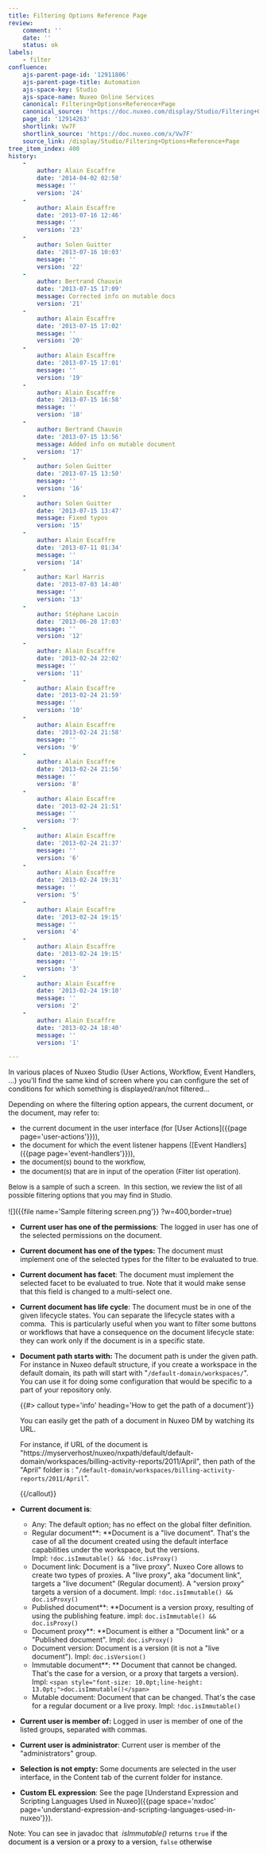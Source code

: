 ```yaml
---
title: Filtering Options Reference Page
review:
    comment: ''
    date: ''
    status: ok
labels:
    - filter
confluence:
    ajs-parent-page-id: '12911806'
    ajs-parent-page-title: Automation
    ajs-space-key: Studio
    ajs-space-name: Nuxeo Online Services
    canonical: Filtering+Options+Reference+Page
    canonical_source: 'https://doc.nuxeo.com/display/Studio/Filtering+Options+Reference+Page'
    page_id: '12914263'
    shortlink: Vw7F
    shortlink_source: 'https://doc.nuxeo.com/x/Vw7F'
    source_link: /display/Studio/Filtering+Options+Reference+Page
tree_item_index: 400
history:
    -
        author: Alain Escaffre
        date: '2014-04-02 02:58'
        message: ''
        version: '24'
    -
        author: Alain Escaffre
        date: '2013-07-16 12:46'
        message: ''
        version: '23'
    -
        author: Solen Guitter
        date: '2013-07-16 10:03'
        message: ''
        version: '22'
    -
        author: Bertrand Chauvin
        date: '2013-07-15 17:09'
        message: Corrected info on mutable docs
        version: '21'
    -
        author: Alain Escaffre
        date: '2013-07-15 17:02'
        message: ''
        version: '20'
    -
        author: Alain Escaffre
        date: '2013-07-15 17:01'
        message: ''
        version: '19'
    -
        author: Alain Escaffre
        date: '2013-07-15 16:58'
        message: ''
        version: '18'
    -
        author: Bertrand Chauvin
        date: '2013-07-15 13:56'
        message: Added info on mutable document
        version: '17'
    -
        author: Solen Guitter
        date: '2013-07-15 13:50'
        message: ''
        version: '16'
    -
        author: Solen Guitter
        date: '2013-07-15 13:47'
        message: Fixed typos
        version: '15'
    -
        author: Alain Escaffre
        date: '2013-07-11 01:34'
        message: ''
        version: '14'
    -
        author: Karl Harris
        date: '2013-07-03 14:40'
        message: ''
        version: '13'
    -
        author: Stéphane Lacoin
        date: '2013-06-28 17:03'
        message: ''
        version: '12'
    -
        author: Alain Escaffre
        date: '2013-02-24 22:02'
        message: ''
        version: '11'
    -
        author: Alain Escaffre
        date: '2013-02-24 21:59'
        message: ''
        version: '10'
    -
        author: Alain Escaffre
        date: '2013-02-24 21:58'
        message: ''
        version: '9'
    -
        author: Alain Escaffre
        date: '2013-02-24 21:56'
        message: ''
        version: '8'
    -
        author: Alain Escaffre
        date: '2013-02-24 21:51'
        message: ''
        version: '7'
    -
        author: Alain Escaffre
        date: '2013-02-24 21:37'
        message: ''
        version: '6'
    -
        author: Alain Escaffre
        date: '2013-02-24 19:31'
        message: ''
        version: '5'
    -
        author: Alain Escaffre
        date: '2013-02-24 19:15'
        message: ''
        version: '4'
    -
        author: Alain Escaffre
        date: '2013-02-24 19:15'
        message: ''
        version: '3'
    -
        author: Alain Escaffre
        date: '2013-02-24 19:10'
        message: ''
        version: '2'
    -
        author: Alain Escaffre
        date: '2013-02-24 18:40'
        message: ''
        version: '1'

---
```

In various places of Nuxeo Studio (User Actions, Workflow, Event Handlers, ...) you'll find the same kind of screen where you can configure the set of conditions for which something is displayed/ran/not filtered...

Depending on where the filtering option appears, the current document, or the document, may refer to:&nbsp;

*   the current document in the user interface (for [User Actions]({{page page='user-actions'}})),
*   the document for which the event listener happens ([Event Handlers]({{page page='event-handlers'}})),
*   <span style="font-size: 10.0pt;line-height: 13.0pt;">the document(s) bound to the workflow,</span>
*   <span style="font-size: 10.0pt;line-height: 13.0pt;">the document(s) that are in input of the operation (Filter list operation).</span>

<span style="font-size: 10.0pt;line-height: 13.0pt;">Below is a sample of such a screen. &nbsp;In this section, we review the list of all possible filtering options that you may find in Studio.</span>

![]({{file name='Sample filtering screen.png'}} ?w=400,border=true)

*   **Current user has one of the permissions**: The logged in user has one of the selected permissions on the document.&nbsp;
*   **Current document has one of the types:** The document must implement one of the selected types for the filter to be evaluated to true.
*   **Current document has facet**: The document must implement the selected facet to be evaluated to true. Note that it would make sense that this field is changed to a multi-select one.
*   **Current document has life cycle**: The document must be in one of the given lifecycle states. You can separate the lifecycle states with a comma. &nbsp;This is particularly useful when you want to filter some buttons or workflows that have a consequence on the document lifecycle state: they can work only if the document is in a specific state.
*   **Document path starts with:** The document path is under the given path. For instance in Nuxeo default structure, if you create a workspace in the default domain, its path will start with "`/default-domain/workspaces/`". You can use it for doing some configuration that would be specific to a part of your repository only.&nbsp;

    {{#> callout type='info' heading='How to get the path of a document'}}

    You can easily get the path of a document in Nuxeo DM by watching its URL.

    For instance, if URL of the document is "https://myserverhost/nuxeo/nxpath/default/default-domain/workspaces/billing-activity-reports/2011/April", then path of the "April" folder is : "`/default-domain/workspaces/billing-activity-reports/2011/April`".

    {{/callout}}
*   **Current document is**:&nbsp;

    *   Any: The&nbsp;default option; has no effect on the global filter definition.
    *   Regular document**:&nbsp;**Document is a "live document". That's the case of all the document created using the default interface capabilities under the workspace, but the versions.
        Impl:&nbsp;`!doc.isImmutable() && !doc.isProxy()`
    *   Document link: Document is a "live proxy". Nuxeo Core allows to create two types of proxies. A "live proxy", aka "document link", targets a "live document" (Regular document). A "version proxy" targets a version of a document.
        Impl:&nbsp;`!doc.isImmutable() && doc.isProxy()`
    *   Published document**:&nbsp;**Document is a version proxy, resulting of using the publishing feature.
        impl:&nbsp;`doc.isImmutable() && doc.isProxy()`
    *   Document proxy**:&nbsp;**Document is either a "Document link" or a "Published document".
        Impl:&nbsp;`doc.isProxy()`
    *   Document version: Document is a version (it is not a "live document").
        Impl:&nbsp;`doc.isVersion()`
    *   Immutable document**:&nbsp;** Document that cannot be changed. That's the case for a version, or a proxy that targets a version).
        Impl:&nbsp;`<span style="font-size: 10.0pt;line-height: 13.0pt;">doc.isImmutable()</span>`
    *   Mutable document: Document that can be changed. That's the case for a regular document or a live proxy.
        Impl:&nbsp;`!doc.isImmutable()`
*   **Current user is member of:** Logged in user is member of one of the listed groups, separated with commas.
*   **Current user is administrator**: Current user is member of the "administrators" group.
*   **Selection is not empty:** Some documents are selected in the user interface, in the Content tab of the current folder for instance.&nbsp;
*   **Custom EL expression**: See the page&nbsp;[Understand Expression and Scripting Languages Used in Nuxeo]({{page space='nxdoc' page='understand-expression-and-scripting-languages-used-in-nuxeo'}}).

Note: You can see in javadoc that &nbsp;_isImmutable()_ returns&nbsp;`true`<span style="color: rgb(0,0,0);">&nbsp;if the document is a version or a proxy to a version,&nbsp;</span>`false`<span style="color: rgb(0,0,0);">&nbsp;otherwise</span>
